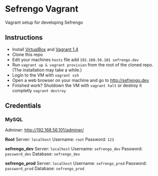 Sefrengo Vagrant
================

Vagrant setup for developing Sefrengo

## Instructions

- Install [VirtualBox](https://www.virtualbox.org/wiki/Downloads) and [Vagrant 1.4](http://www.vagrantup.com/downloads.html)
- Clone this repo
- Edit your machines `hosts` file add `192.168.56.101 sefrengo.dev`
- Run `vagrant up & vagrant provision` from the root of the cloned repo. (The installation may take a while.)
- Login to the VM with `vagrant ssh`
- Open a web browser on your machine and go to <http://sefrengo.dev>
- Finished work? Shutdown the VM with `vagrant halt` or destroy it completly `vagrant destroy`

## Credentials

### MySQL

Adminer: <http://192.168.56.101/adminer/>

**Root**
Server: `localhost`
Username: `root`
Password: `123`

**sefrengo_dev**
Server: `localhost`
Username: `sefrengo_dev`
Password: `password_dev`
Database: `sefrengo_dev`

**sefrengo_prod**
Server: `localhost`
Username: `sefrengo_prod`
Password: `password_prod`
Database: `sefrengo_prod`
